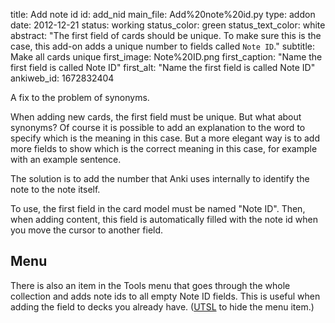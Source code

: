 title: Add note id
id: add_nid
main_file: Add%20note%20id.py
type: addon
date: 2012-12-21
status: working
status_color: green
status_text_color: white
abstract: "The first field of cards should be unique. To make sure
this is the case, this add-on adds a unique number to fields called
`Note ID`."
subtitle: Make all cards unique
first_image: Note%20ID.png
first_caption: "Name the first field is called Note ID"
first_alt: "Name the first field is called Note ID"
ankiweb_id: 1672832404

A fix to the problem of synonyms.

When adding new cards, the first field must be unique. But what about
synonyms? Of course it is possible to add an explanation to the word
to specify which is the meaning in this case. But a more elegant
way is to add more fields to show which is the correct meaning in this
case, for example with an example sentence.

The solution is to add the number that Anki uses internally to
identify the note to the note itself.

To use, the first field in the card model must be named "Note ID".
Then, when adding content, this field is automatically filled with the
note id when you move the cursor to another field.


## Menu
There is also an item in the Tools menu that goes through the whole
collection and adds note ids to all empty Note ID fields. This is
useful when adding the field to decks you already
have. ([UTSL](http://www.jargon.net/jargonfile/u/UTSL.html) to hide the
menu item.)
